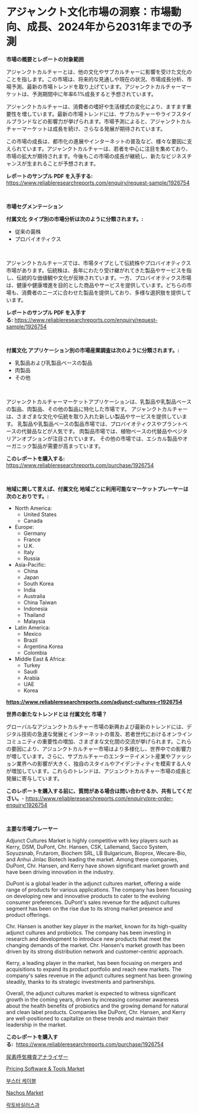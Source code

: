 <p><h1>アジャンクト文化市場の洞察：市場動向、成長、2024年から2031年までの予測</h1></p><p><strong>市場の概要とレポートの対象範囲</strong></p>
<p><p>アジャンクトカルチャーとは、他の文化やサブカルチャーに影響を受けた文化のことを指します。この市場は、将来的な見通しや現在の状況、市場成長分析、市場予測、最新の市場トレンドを取り上げています。アジャンクトカルチャーマーケットは、予測期間中に年率6.1%成長すると予想されています。</p><p>アジャンクトカルチャーは、消費者の嗜好や生活様式の変化により、ますます重要性を増しています。最新の市場トレンドには、サブカルチャーやライフスタイルブランドなどの影響力が挙げられます。市場予測によると、アジャンクトカルチャーマーケットは成長を続け、さらなる発展が期待されています。</p><p>この市場の成長は、都市化の進展やインターネットの普及など、様々な要因に支えられています。アジャンクトカルチャーは、若者を中心に注目を集めており、市場の拡大が期待されます。今後もこの市場の成長が継続し、新たなビジネスチャンスが生まれることが予想されます。</p></p>
<p><strong>レポートのサンプル PDF を入手する:</strong> <a href="https://www.reliableresearchreports.com/enquiry/request-sample/1926754">https://www.reliableresearchreports.com/enquiry/request-sample/1926754</a></p>
<p>&nbsp;</p>
<p><strong>市場セグメンテーション</strong></p>
<p><strong>付属文化 タイプ別の市場分析は次のように分類されます。:</strong></p>
<p><ul><li>従来の菌株</li><li>プロバイオティクス</li></ul></p>
<p>&nbsp;</p>
<p><p>アジャンクトカルチャーズでは、市場タイプとして伝統株やプロバイオティクス市場があります。伝統株は、長年にわたり受け継がれてきた製品やサービスを指し、伝統的な価値観や文化が反映されています。一方、プロバイオティクス市場は、健康や健康増進を目的とした商品やサービスを提供しています。どちらの市場も、消費者のニーズに合わせた製品を提供しており、多様な選択肢を提供しています。</p></p>
<p><strong>レポートのサンプル PDF を入手する:</strong>&nbsp;<a href="https://www.reliableresearchreports.com/enquiry/request-sample/1926754">https://www.reliableresearchreports.com/enquiry/request-sample/1926754</a></p>
<p>&nbsp;</p>
<p><strong> 付属文化 アプリケーション別の市場産業調査は次のように分類されます。:</strong></p>
<p><ul><li>乳製品および乳製品ベースの製品</li><li>肉製品</li><li>その他</li></ul></p>
<p>&nbsp;</p>
<p><p>アジャンクトカルチャーマーケットアプリケーションは、乳製品や乳製品ベースの製品、肉製品、その他の製品に特化した市場です。 アジャンクトカルチャーは、さまざまな文化や伝統を取り入れた新しい製品やサービスを提供しています。 乳製品や乳製品ベースの製品市場では、プロバイオティクスやプラントベースの代替品などが人気です。 肉製品市場では、植物ベースの代替品やベジタリアンオプションが注目されています。 その他の市場では、エシカル製品やオーガニック製品が需要が高まっています。</p></p>
<p><strong>このレポートを購入する:</strong>&nbsp; <a href="https://www.reliableresearchreports.com/purchase/1926754">https://www.reliableresearchreports.com/purchase/1926754</a></p>
<p>&nbsp;</p>
<p><strong>地域に関して言えば、付属文化 地域ごとに利用可能なマーケットプレーヤーは次のとおりです。:</strong></p>
<p><ul>
    <li>
        North America:
        <ul>
            <li>United States</li>
            <li>Canada</li>
        </ul>
    </li>
    <li>
        Europe:
        <ul>
            <li>Germany</li>
            <li>France</li>
            <li>U.K.</li>
            <li>Italy</li>
            <li>Russia</li>
        </ul>
    </li>
    <li>
        Asia-Pacific:
        <ul>
            <li>China</li>
            <li>Japan</li>
            <li>South Korea</li>
            <li>India</li>
            <li>Australia</li>
            <li>China Taiwan</li>
            <li>Indonesia</li>
            <li>Thailand</li>
            <li>Malaysia</li>
        </ul>
    </li>
    <li>
        Latin America:
        <ul>
            <li>Mexico</li>
            <li>Brazil</li>
            <li>Argentina Korea</li>
            <li>Colombia</li>
        </ul>
    </li>
    <li>
        Middle East & Africa:
        <ul>
            <li>Turkey</li>
            <li>Saudi</li>
            <li>Arabia</li>
            <li>UAE</li>
            <li>Korea</li>
        </ul>
    </li>
    </ul></p>
<p><strong><a href="https://www.reliableresearchreports.com/adjunct-cultures-r1926754">https://www.reliableresearchreports.com/adjunct-cultures-r1926754</a></strong>&nbsp;</p>
<p><strong>世界の新たなトレンドとは 付属文化 市場？</strong></p>
<p><p>グローバルなアジュンクトカルチャー市場の新興および最新のトレンドには、デジタル技術の急速な発展とインターネットの普及、若者世代におけるオンラインコミュニティの重要性の増加、さまざまな文化間の交流が挙げられます。これらの要因により、アジュンクトカルチャー市場はより多様化し、世界中での影響力が増しています。さらに、サブカルチャーのエンターテイメント産業やファッション業界への影響が大きく、独自のスタイルやアイデンティティを模索する人々が増加しています。これらのトレンドは、アジュンクトカルチャー市場の成長と発展に寄与しています。</p></p>
<p><strong>このレポートを購入する前に、質問がある場合は問い合わせるか、共有してください。</strong>- <a href="https://www.reliableresearchreports.com/enquiry/pre-order-enquiry/1926754">https://www.reliableresearchreports.com/enquiry/pre-order-enquiry/1926754</a></p>
<p>&nbsp;</p>
<p><strong>主要な市場プレーヤー</strong></p>
<p><p>Adjunct Cultures Market is highly competitive with key players such as Kerry, DSM, DuPont, Chr. Hansen, CSK, Lallemand, Sacco System, Soyuzsnab, Frutarom, Biochem SRL, LB Bulgaricum, Bioprox, Wecare-Bio, and Anhui Jinlac Biotech leading the market. Among these companies, DuPont, Chr. Hansen, and Kerry have shown significant market growth and have been driving innovation in the industry.</p><p>DuPont is a global leader in the adjunct cultures market, offering a wide range of products for various applications. The company has been focusing on developing new and innovative products to cater to the evolving consumer preferences. DuPont's sales revenue for the adjunct cultures segment has been on the rise due to its strong market presence and product offerings.</p><p>Chr. Hansen is another key player in the market, known for its high-quality adjunct cultures and probiotics. The company has been investing in research and development to introduce new products that meet the changing demands of the market. Chr. Hansen's market growth has been driven by its strong distribution network and customer-centric approach.</p><p>Kerry, a leading player in the market, has been focusing on mergers and acquisitions to expand its product portfolio and reach new markets. The company's sales revenue in the adjunct cultures segment has been growing steadily, thanks to its strategic investments and partnerships.</p><p>Overall, the adjunct cultures market is expected to witness significant growth in the coming years, driven by increasing consumer awareness about the health benefits of probiotics and the growing demand for natural and clean label products. Companies like DuPont, Chr. Hansen, and Kerry are well-positioned to capitalize on these trends and maintain their leadership in the market.</p></p>
<p><strong>このレポートを購入する:</strong>&nbsp;&nbsp;<a href="https://www.reliableresearchreports.com/purchase/1926754">https://www.reliableresearchreports.com/purchase/1926754</a></p>
<p><p><a href="https://medium.com/@barrymundy88/%E5%B0%BF%E7%B4%A0%E5%91%BC%E5%90%B8%E3%83%86%E3%82%B9%E3%83%88%E3%82%A2%E3%83%8A%E3%83%A9%E3%82%A4%E3%82%B6%E3%83%BC%E5%B8%82%E5%A0%B4%E3%81%AE%E3%82%A4%E3%83%B3%E3%82%B5%E3%82%A4%E3%83%88-%E5%B8%82%E5%A0%B4%E5%82%BE%E5%90%91-%E6%88%90%E9%95%B7-2024%E5%B9%B4%E3%81%8B%E3%82%892031%E5%B9%B4%E3%81%BE%E3%81%A7%E3%81%AE%E4%BA%88%E6%B8%AC-7db4b3dd39b4">尿素呼気検査アナライザー</a></p><p><a href="https://issuu.com/reportprime-2/docs/pricing-software-tools-market-size-2030.pptx">Pricing Software & Tools Market</a></p><p><a href="https://medium.com/@jodyomenick905/%EB%B6%80%EC%8A%A4%ED%84%B0-%EC%BC%80%EC%9D%B4%EB%B8%94-%EC%8B%9C%EC%9E%A5-%EA%B7%9C%EB%AA%A8-%EB%B0%8F-%EC%8B%9C%EC%9E%A5-%EB%8F%99%ED%96%A5-%EC%82%B0%EC%97%85-%EC%A0%84%EB%B0%98-2024%EB%85%84%EB%B6%80%ED%84%B0-2031%EB%85%84%EA%B9%8C%EC%A7%80-%EC%99%84%EC%A0%84%ED%95%9C-%EA%B0%9C%EC%9A%94-4546758d0d8b">부스터 케이블</a></p><p><a href="https://github.com/Whitneyboyettebo9kiw7yr13/Market-Research-Report-List-2/blob/main/nachos-market.md">Nachos Market</a></p><p><a href="https://medium.com/@jomosley1999/%EB%9D%BD%ED%86%A0%EB%B0%94%EC%8B%A4%EB%9F%AC%EC%8A%A4%EA%B3%BC-%EC%8B%9C%EC%9E%A5-%EC%A0%84%EB%A7%9D-%EC%82%B0%EC%97%85-%EA%B0%9C%EC%9A%94-%EB%B0%8F-%EC%98%88%EC%B8%A1-2024-2031-bd95175f2faf">락토바실러스과</a></p></p>